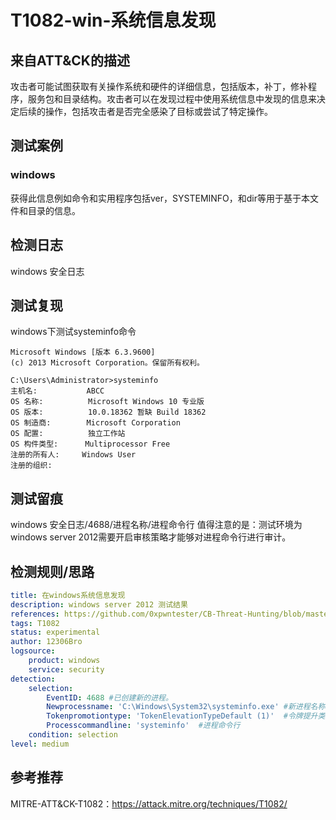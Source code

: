 # T1082-win-系统信息发现

## 来自ATT&CK的描述

攻击者可能试图获取有关操作系统和硬件的详细信息，包括版本，补丁，修补程序，服务包和目录结构。攻击者可以在发现过程中使用系统信息中发现的信息来决定后续的操作，包括攻击者是否完全感染了目标或尝试了特定操作。

## 测试案例

### windows

获得此信息例如命令和实用程序包括ver，SYSTEMINFO，和dir等用于基于本文件和目录的信息。

## 检测日志

windows 安全日志

## 测试复现

windows下测试systeminfo命令

```dos
Microsoft Windows [版本 6.3.9600]
(c) 2013 Microsoft Corporation。保留所有权利。

C:\Users\Administrator>systeminfo
主机名:           ABCC
OS 名称:          Microsoft Windows 10 专业版
OS 版本:          10.0.18362 暂缺 Build 18362
OS 制造商:        Microsoft Corporation
OS 配置:          独立工作站
OS 构件类型:      Multiprocessor Free
注册的所有人:     Windows User
注册的组织:
```

## 测试留痕

windows 安全日志/4688/进程名称/进程命令行
值得注意的是：测试环境为windows server 2012需要开启审核策略才能够对进程命令行进行审计。

## 检测规则/思路

```yml
title: 在windows系统信息发现
description: windows server 2012 测试结果
references: https://github.com/0xpwntester/CB-Threat-Hunting/blob/master/ATT%26CK/T1082-%20systeminfo%20executions.md
tags: T1082
status: experimental
author: 12306Bro
logsource:
    product: windows
    service: security
detection:
    selection:
        EventID: 4688 #已创建新的进程。
        Newprocessname: 'C:\Windows\System32\systeminfo.exe' #新进程名称
        Tokenpromotiontype: 'TokenElevationTypeDefault (1)'  #令牌提升类型
        Processcommandline: 'systeminfo'  #进程命令行
    condition: selection
level: medium
```

## 参考推荐

MITRE-ATT&CK-T1082：<https://attack.mitre.org/techniques/T1082/>
